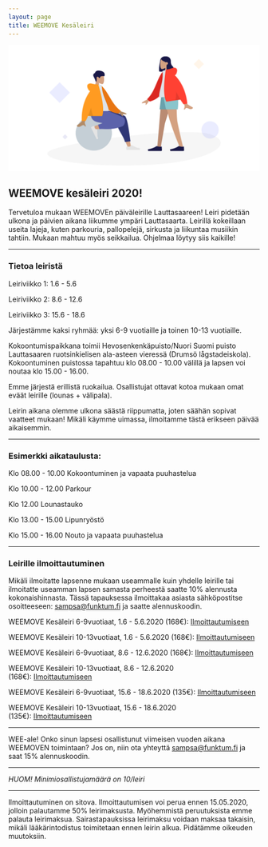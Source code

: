```yaml
---
layout: page
title: WEEMOVE Kesäleiri
---
```


<img src="../uploads/weemove-illustration-2.png" alt="WEEMOVE illustration">

## WEEMOVE kesäleiri 2020!

Tervetuloa mukaan WEEMOVEn päiväleirille Lauttasaareen! Leiri pidetään ulkona ja päivien aikana liikumme ympäri Lauttasaarta.
Leirillä kokeillaan useita lajeja, kuten parkouria, pallopelejä, sirkusta ja liikuntaa musiikin tahtiin. 
Mukaan mahtuu myös seikkailua. Ohjelmaa löytyy siis kaikille!

---

### Tietoa leiristä

Leiriviikko 1: 1.6 - 5.6

Leiriviikko 2: 8.6 - 12.6

Leiriviikko 3: 15.6 - 18.6

Järjestämme kaksi ryhmää: yksi 6-9 vuotiaille ja toinen 10-13 vuotiaille. 

Kokoontumispaikkana toimii Hevosenkenkäpuisto/Nuori Suomi puisto Lauttasaaren ruotsinkielisen ala-asteen vieressä 
(Drumsö lågstadeiskola). Kokoontuminen puistossa tapahtuu klo 08.00 - 10.00 välillä ja lapsen voi noutaa klo 15.00 - 16.00.

Emme järjestä erillistä ruokailua. Osallistujat ottavat kotoa mukaan omat eväät leirille (lounas + välipala). 

Leirin aikana olemme ulkona säästä riippumatta, joten säähän sopivat vaatteet mukaan! Mikäli käymme uimassa, 
ilmoitamme tästä erikseen päivää aikaisemmin. 

---

### Esimerkki aikataulusta: 

Klo 08.00 - 10.00 Kokoontuminen ja vapaata puuhastelua

Klo 10.00 - 12.00 Parkour

Klo 12.00 Lounastauko

Klo 13.00 - 15.00 Lipunryöstö

Klo 15.00 - 16.00 Nouto ja vapaata puuhastelua

---

### Leirille ilmoittautuminen

Mikäli ilmoitatte lapsenne mukaan useammalle kuin yhdelle leirille tai ilmoitatte useamman lapsen samasta perheestä saatte 10% alennusta kokonaishinnasta.  Tässä tapauksessa ilmoittakaa asiasta sähköpostitse osoitteeseen: sampsa@funktum.fi ja saatte alennuskoodin. 


WEEMOVE Kesäleiri 6-9vuotiaat, 1.6 - 5.6.2020 (168€): [Ilmoittautumiseen](https://weemove.tapahtumiin.fi/fi/nc/evtr/5e37d59068a8881d698b4574) 

WEEMOVE Kesäleiri 10-13vuotiaat, 1.6 - 5.6.2020 (168€): [Ilmoittautumiseen](https://weemove.tapahtumiin.fi/fi/nc/evtr/5e345914f146f33b388b457f) 

WEEMOVE Kesäleiri 6-9vuotiaat, 8.6 - 12.6.2020 (168€): [Ilmoittautumiseen](https://weemove.tapahtumiin.fi/fi/nc/evtr/5e344ff21dd9cc77298b456b) 

WEEMOVE Kesäleiri 10-13vuotiaat, 8.6 - 12.6.2020 (168€): [Ilmoittautumiseen](https://weemove.tapahtumiin.fi/fi/nc/evtr/5e37d64868a888bd758b4575) 

WEEMOVE Kesäleiri 6-9vuotiaat, 15.6 - 18.6.2020 (135€): [Ilmoittautumiseen](https://weemove.tapahtumiin.fi/fi/nc/evtr/5e37d74268a8884d758b456e) 

WEEMOVE Kesäleiri 10-13vuotiaat, 15.6 - 18.6.2020 (135€): [Ilmoittautumiseen](https://weemove.tapahtumiin.fi/fi/nc/evtr/5e37d7c27bfe9758738b456a) 

---

WEE-ale! Onko sinun lapsesi osallistunut viimeisen vuoden aikana WEEMOVEN toimintaan? 
Jos on, niin ota yhteyttä sampsa@funktum.fi ja saat 15% alennuskoodin.

---

_HUOM! Minimiosallistujamäärä on 10/leiri_

---

Ilmoittautuminen on sitova. Ilmoittautumisen voi perua ennen 15.05.2020, jolloin palautamme 50% leirimaksusta. 
Myöhemmistä peruutuksista emme palauta leirimaksua. Sairastapauksissa leirimaksu voidaan maksaa takaisin, 
mikäli lääkärintodistus toimitetaan ennen leirin alkua. Pidätämme oikeuden muutoksiin. 

